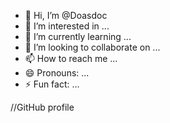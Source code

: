 - 👋 Hi, I’m @Doasdoc
- 👀 I’m interested in ...
- 🌱 I’m currently learning ...
- 💞️ I’m looking to collaborate on ...
- 📫 How to reach me ...
- 😄 Pronouns: ...
- ⚡ Fun fact: ...

<!---
Doasdoc/Doasdoc is a ✨ special ✨ repository because its `README.md` (this file) appears on your GitHub profile.
You can click the Preview link to take a look at your changes.
--->

//GitHub profile
